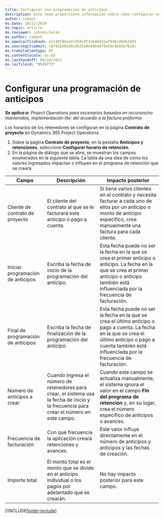 ```yaml
---
title: Configurar una programación de anticipos
description: Este tema proporciona información sobre cómo configurar un cronograma de retención en Project Operations.
author: rumant
ms.date: 10/22/2020
ms.topic: article
ms.reviewer: johnmichalak
ms.author: rumant
ms.openlocfilehash: b1c48f04aa47d50c9f3ab46031ef0d6cd68619d5
ms.sourcegitcommit: c0792bd65d92db25e0e8864879a19c4b93efb10c
ms.translationtype: HT
ms.contentlocale: es-ES
ms.lasthandoff: 04/14/2022
ms.locfileid: "8574773"
---
```

# <a name="set-up-a-retainer-schedule"></a>Configurar una programación de anticipos

_**Se aplica a:** Project Operations para escenarios basados en recursos/no mantenidos, implementación lite: del acuerdo a la factura proforma_

Los horarios de los retenedores se configuran en la página **Contrato de proyecto** en Dynamics 365 Project Operations.

1. Sobre la página **Contrato de proyecto**, en la pestaña **Anticipos y retenciones**, seleccione **Configurar horario de retención**.
2. En la página de diálogo que se abre, se muestran los campos enumerados en la siguiente tabla. La tabla da una idea de cómo los valores ingresados impactan o influyen en el programa de retención que se creará.

| Campo | Descripción | Impacto posterior |
| --- | --- | --- |
| Cliente de contrato de proyecto | El cliente del contrato al que se le facturará este anticipo o pago a cuenta. | Si tiene varios clientes en el contrato y necesita facturar a cada uno de ellos por un anticipo o monto de anticipo específico, cree manualmente una factura para cada cliente. |
| Iniciar programación de anticipos | Escriba la fecha de inicio de la programación del anticipo. | Esta fecha puede no ser la fecha en la que se crea el primer anticipo o anticipo. La fecha en la que se crea el primer anticipo o anticipo también está influenciada por la frecuencia de facturación. |
| Final de programación de anticipos | Escriba la fecha de finalización de la programación del anticipo. | Esta fecha puede no ser la fecha en la que se crea el último anticipo o pago a cuenta. La fecha en la que se crea el último anticipo o pago a cuenta también está influenciada por la frecuencia de facturación. |
| Número de anticipos a crear | Cuando ingresa el número de retenedores para crear, el sistema usa la fecha de inicio y la frecuencia para crear el número en este campo. | Cuando este campo se actualiza manualmente, el sistema ignora el valor en el campo **Fin del programa de retención** y, en su lugar, crea el número específico de anticipos o avances. |
| Frecuencia de facturación | Con qué frecuencia la aplicación creará retenciones y avances. | Este valor influye directamente en el número de anticipos y anticipos y las fechas de creación. |
| Importe total | El monto total es el monto que se divide en el anticipo individual o los pagos por adelantado que se crearán. | No hay impacto posterior para este campo. |


[!INCLUDE[footer-include](../../includes/footer-banner.md)]